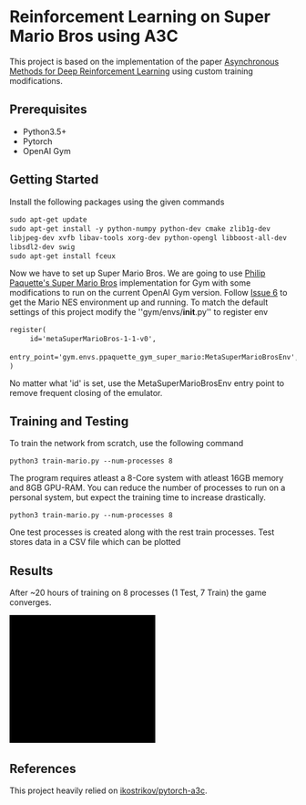 # Reinforcement Learning on Super Mario Bros using A3C

This project is based on the implementation of the paper [Asynchronous Methods for Deep Reinforcement Learning](https://arxiv.org/abs/1602.01783) using custom training modifications.

## Prerequisites
- Python3.5+
- Pytorch
- OpenAI Gym

## Getting Started
Install the following packages using the given commands
```
sudo apt-get update
sudo apt-get install -y python-numpy python-dev cmake zlib1g-dev libjpeg-dev xvfb libav-tools xorg-dev python-opengl libboost-all-dev libsdl2-dev swig
sudo apt-get install fceux
```

Now we have to set up Super Mario Bros. We are going to use [Philip Paquette's Super Mario Bros](https://github.com/ppaquette/gym-super-mario) implementation for Gym with some modifications to run on the current OpenAI Gym version. 
Follow [Issue 6](https://github.com/ppaquette/gym-super-mario/issues/6) to get the Mario NES environment up and running.
To match the default settings of this project modify the ''gym/envs/__init__.py'' to register env
```
register(
     id='metaSuperMarioBros-1-1-v0',
     entry_point='gym.envs.ppaquette_gym_super_mario:MetaSuperMarioBrosEnv',
)
```
No matter what 'id' is set, use the MetaSuperMarioBrosEnv entry point to remove frequent closing of the emulator.

## Training and Testing
To train the network from scratch, use the following command
```
python3 train-mario.py --num-processes 8
```

The program requires atleast a 8-Core system with atleast 16GB memory and 8GB GPU-RAM. You can reduce the number of processes to run on a personal system, but expect the training time to increase drastically.
```
python3 train-mario.py --num-processes 8
```

One test processes is created along with the rest train processes. Test stores data in a CSV file which can be plotted

## Results
After ~20 hours of training on 8 processes (1 Test, 7 Train) the game converges.

![](video/mario-level1.gif)

## References
This project heavily relied on [ikostrikov/pytorch-a3c](https://github.com/ikostrikov/pytorch-a3c).

